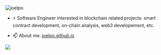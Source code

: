 <p align="left"> <img src="https://komarev.com/ghpvc/?username=joelpo&label=Profile%20views&color=0e75b6&style=flat" alt="joelpo" /> </p>

- ⚡  Software Engineer interested in blockchain related projects: smart contract development, on-chain analysis, web3 developement, etc.  

- 📫  About me:  [joelpo.github.io](https://joelpo.github.io)

![](https://hit.yhype.me/github/profile?user_id=4352275) 
